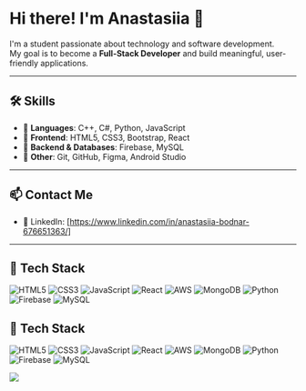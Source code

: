 # Hi there! I'm Anastasiia 👋

I'm a student passionate about technology and software development.  
My goal is to become a **Full-Stack Developer** and build meaningful, user-friendly applications.

---

## 🛠️ Skills

- 🔹 **Languages**: C++, C#, Python, JavaScript  
- 🔹 **Frontend**: HTML5, CSS3, Bootstrap, React  
- 🔹 **Backend & Databases**: Firebase, MySQL  
- 🔹 **Other**: Git, GitHub, Figma, Android Studio


---

## 📫 Contact Me
- 🔗 LinkedIn: [https://www.linkedin.com/in/anastasiia-bodnar-676651363/]


---

## 🧩 Tech Stack

<p align="left">
  <img src="https://img.shields.io/badge/HTML5-E34F26?style=for-the-badge&logo=html5&logoColor=white" alt="HTML5" />
  <img src="https://img.shields.io/badge/CSS3-1572B6?style=for-the-badge&logo=css3&logoColor=white" alt="CSS3" />
  <img src="https://img.shields.io/badge/JavaScript-F7DF1E?style=for-the-badge&logo=javascript&logoColor=black" alt="JavaScript" />
  <img src="https://img.shields.io/badge/React-61DAFB?style=for-the-badge&logo=react&logoColor=black" alt="React" />
  <img src="https://img.shields.io/badge/AWS-232F3E?style=for-the-badge&logo=amazonaws&logoColor=white" alt="AWS" />
  <img src="https://img.shields.io/badge/MongoDB-47A248?style=for-the-badge&logo=mongodb&logoColor=white" alt="MongoDB" />
  <img src="https://img.shields.io/badge/Python-3776AB?style=for-the-badge&logo=python&logoColor=white" alt="Python" />
  <img src="https://img.shields.io/badge/Firebase-FFCA28?style=for-the-badge&logo=firebase&logoColor=black" alt="Firebase" />
  <img src="https://img.shields.io/badge/MySQL-00758F?style=for-the-badge&logo=mysql&logoColor=white" alt="MySQL" />
</p>

## 🧩 Tech Stack

![HTML5](https://img.shields.io/badge/HTML5-E34F26?style=flat-square&logo=html5&logoColor=white)
![CSS3](https://img.shields.io/badge/CSS3-1572B6?style=flat-square&logo=css3&logoColor=white)
![JavaScript](https://img.shields.io/badge/JavaScript-F7DF1E?style=flat-square&logo=javascript&logoColor=black)
![React](https://img.shields.io/badge/React-61DAFB?style=flat-square&logo=react&logoColor=black)
![AWS](https://img.shields.io/badge/AWS-232F3E?style=flat-square&logo=amazonaws&logoColor=white)
![MongoDB](https://img.shields.io/badge/MongoDB-47A248?style=flat-square&logo=mongodb&logoColor=white)
![Python](https://img.shields.io/badge/Python-3776AB?style=flat-square&logo=python&logoColor=white)
![Firebase](https://img.shields.io/badge/Firebase-FFCA28?style=flat-square&logo=firebase&logoColor=black)
![MySQL](https://img.shields.io/badge/MySQL-00758F?style=flat-square&logo=mysql&logoColor=white)

<img src="https://skillicons.dev/icons?i=html,css,js,react,aws,mongodb,python,firebase,mysql" />

